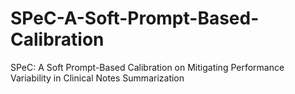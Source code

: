 # SPeC-A-Soft-Prompt-Based-Calibration
SPeC: A Soft Prompt-Based Calibration on Mitigating Performance Variability in Clinical Notes Summarization
